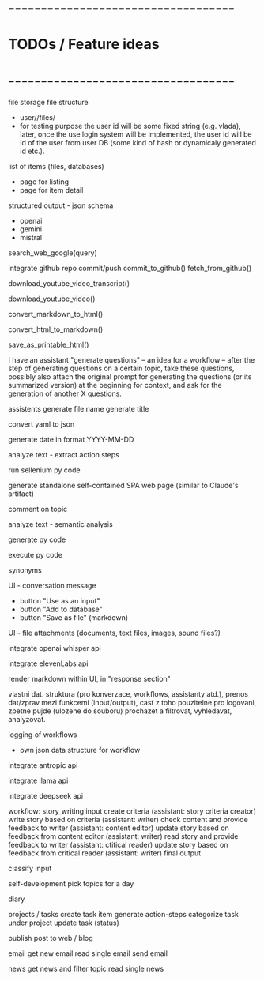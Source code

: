 
# -----------------------------------
# TODOs / Feature ideas
# -----------------------------------

file storage file structure
  - user/<user id>/files/<file path>
  - for testing purpose the user id will be some fixed string (e.g. vlada), later, once the use login system will be implemented, the user id will be id of the user from user DB (some kind of hash or dynamicaly generated id etc.).

list of items (files, databases)
  - page for listing
  - page for item detail

structured output - json schema
  - openai
  - gemini
  - mistral

search_web_google(query)

integrate github repo commit/push
commit_to_github()
fetch_from_github()

download_youtube_video_transcript()

download_youtube_video()

convert_markdown_to_html()

convert_html_to_markdown()

save_as_printable_html()

I have an assistant "generate questions" – an idea for a workflow – after the step of generating questions on a certain topic, take these questions, possibly also attach the original prompt for generating the questions (or its summarized version) at the beginning for context, and ask for the generation of another X questions.

assistents
generate file name
generate title

convert yaml to json

generate date in format YYYY-MM-DD

analyze text - extract action steps

run sellenium py code

generate standalone self-contained SPA web page (similar to Claude's artifact)

comment on topic

analyze text - semantic analysis

generate py code

execute py code

synonyms

UI - conversation message 
  - button "Use as an input"
  - button "Add to database"
  - button "Save as file" (markdown)

UI - file attachments (documents, text files, images, sound files?)

integrate openai whisper api

integrate elevenLabs api

render markdown within UI, in "response section"

vlastni dat. struktura (pro konverzace, workflows, assistanty atd.), prenos dat/zprav mezi funkcemi (input/output), cast z toho pouzitelne pro logovani, zpetne pujde (ulozene do souboru) prochazet a filtrovat, vyhledavat, analyzovat.

logging of workflows
  - own json data structure for workflow

integrate antropic api

integrate llama api

integrate deepseek api

workflow: story_writing
  input
  create criteria (assistant: story criteria creator)
  write story based on criteria (assistant: writer)
  check content and provide feedback to writer (assistant: content editor)
  update story based on feedback from content editor (assistant: writer)
  read story and provide feedback to writer (assistant: ctitical reader)
  update story based on feedback from critical reader (assistant: writer)
  final output

classify input

self-development
  pick topics for a day

diary

projects / tasks
  create task item
  generate action-steps
  categorize task under project
  update task (status)

publish post to web / blog

email
  get new email
  read single email
  send email

news
  get news and filter topic
  read single news
